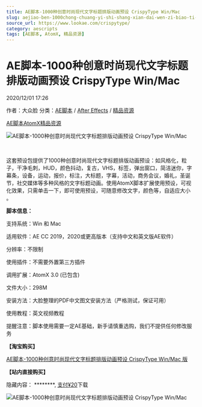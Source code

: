 ```yaml
---
title: AE脚本-1000种创意时尚现代文字标题排版动画预设 CrispyType Win/Mac
slug: aejiao-ben-1000chong-chuang-yi-shi-shang-xian-dai-wen-zi-biao-ti-pai-ban-dong-hua-yu-she-crispytype-win-mac
source_url: https://www.lookae.com/crispytype/
category: aescripts
tags: [AE脚本, AtomX, 精品资源]
---
```

# AE脚本-1000种创意时尚现代文字标题排版动画预设 CrispyType Win/Mac

2020/12/01 17:26

作者：大众脸
分类：[AE脚本](https://www.lookae.com/after-effects/aescripts/) / [After Effects](https://www.lookae.com/after-effects/) / [精品资源](https://www.lookae.com/fufei/)

[AE脚本](https://www.lookae.com/tag/ae%e8%84%9a%e6%9c%ac/)[AtomX](https://www.lookae.com/tag/atomx/)[精品资源](https://www.lookae.com/tag/%e7%b2%be%e5%93%81%e8%b5%84%e6%ba%90/)

![AE脚本-1000种创意时尚现代文字标题排版动画预设 CrispyType Win/Mac](https://www.lookae.com/wp-content/uploads/2020/12/CrispyType-.jpg "AE脚本-1000种创意时尚现代文字标题排版动画预设 CrispyType Win/Mac-LookAE.com")

[﻿﻿﻿](https://cloud.video.taobao.com//play/u/705956171/p/1/e/6/t/1/289549990282.mp4)

这套预设包提供了1000种创意时尚现代文字标题排版动画预设：如风格化，粒子，干净毛刺，HUD，颜色抖动，复古，VHS，标签，弹出窗口，简洁迷你，字幕条，设备，运动，报价，标注，大标题，字幕，活动，商务会议，婚礼，圣诞节，社交媒体等多种风格的文字标题动画。使用AtomX脚本扩展使用预设，可视化效果，只需单击一下，即可使用预设，可随意修改文字，颜色等，自适应大小 。

**脚本信息：**

支持系统：Win 和 Mac

适用软件：AE CC 2019，2020或更高版本（支持中文和英文版AE软件）

分辨率：不限制

使用插件：不需要外置第三方插件

调用扩展：AtomX 3.0 (已包含)

文件大小：298M

安装方法：大脸整理的PDF中文图文安装方法（严格测试，保证可用）

使用教程：英文视频教程

提醒注意：脚本使用需要一定AE基础，新手请慎重选购，我们不提供任何修改服务

**【淘宝购买】**

[AE脚本-1000种创意时尚现代文字标题排版动画预设 CrispyType Win/Mac 版](https://item.taobao.com/item.htm?spm=a1z10.3-c.w4002-2793086484.10.4737a311f3MJtt&id=633470059015)

**【站内直接购买】**

隐藏内容：
\*\*\*\*\*\*\*\*,
[支付¥20](https://www.lookae.com/wp-login.php?redirect_to=https%3A%2F%2Fwww.lookae.com%2Fcrispytype%2F)下载

![AE脚本-1000种创意时尚现代文字标题排版动画预设 CrispyType Win/Mac](https://img.alicdn.com/imgextra/i1/705956171/O1CN012F4gM71vSMlLsmr7T_!!705956171.jpg "AE脚本-1000种创意时尚现代文字标题排版动画预设 CrispyType Win/Mac-LookAE.com")

